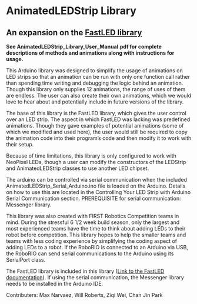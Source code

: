 # AnimatedLEDStrip Library
## An expansion on the [FastLED library](http://fastled.io/docs/3.1/index.html)

**See AnimatedLEDStrip_Library_User_Manual.pdf for complete descriptions of methods and animations along with instructions for usage.**


This Arduino library was designed to simplify the usage of animations on LED strips so that an animation can be run with only one function call rather than spending time writing and debugging the logic behind an animation. Though this library only supplies 12 animations, the range of uses of them are endless. The user can also create their own animations, which we would love to hear about and potentially include in future versions of the library.

The base of this library is the FastLED library, which gives the user control over an LED strip. The aspect in which FastLED was lacking was predefined animations. Though they gave examples of potential animations (some of which we modified and used here), the user would still be required to copy the animation code into their program’s code and then modify it to work with their setup.

Because of time limitations, this library is only configured to work with NeoPixel LEDs, though a user can modify the constructors of the LEDStrip and AnimatedLEDStrip classes to use another LED chipset.

The arduino can be controlled via serial communication when the included AnimatedLEDStrip_Serial_Arduino.ino file is loaded on the Arduino. Details on how to use this are located in the Controlling Your LED Strip with Arduino Serial Communication section. PREREQUISITE for serial communication: Messenger library.

This library was also created with FIRST Robotics Competition teams in mind. During the stressful 6 1/2 week build season, only the largest and most experienced teams have the time to think about adding LEDs to their robot before competition. This library hopes to help the smaller teams and teams with less coding experience by simplifying the coding aspect of adding LEDs to a robot. If the RoboRIO is connected to an Arduino via USB, the RoboRIO can send serial communications to the Arduino using its SerialPort class.

The FastLED library is included in this library ([Link to the FastLED documentation](http://fastled.io/docs/3.1/index.html)). If using the serial communication, the Messenger library needs to be installed in the Arduino IDE.

Contributers: Max Narvaez, Will Roberts, Ziqi Wei, Chan Jin Park
